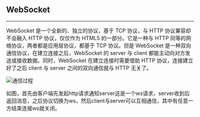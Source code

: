 ## WebSocket

---

WebSocket 是一个全新的、独立的协议，基于 TCP 协议，与 HTTP 协议兼容却不会融入 HTTP 协议，仅仅作为 HTML5 的一部分。它是一种与 HTTP 同等的网络协议，两者都是应用层协议，都基于 TCP 协议。但是 WebSocket 是一种双向通信协议，在建立连接之后，WebSocket 的 server 与 client 都能主动向对方发送或接收数据。同时，WebSocket 在建立连接时需要借助 HTTP 协议，连接建立好了之后 client 与 server 之间的双向通信就与 HTTP 无关了。

![通信过程](https://pic2.zhimg.com/80/v2-361334a3f98fb379672d837d894c19fb_hd.jpg)

如图，首先由客户端先发起http请求通知server这是一个ws请求，server收到后返回消息，之后协议切换为ws，然后client与server可以互相通信，其中有任意一方结束连接ws就关闭。